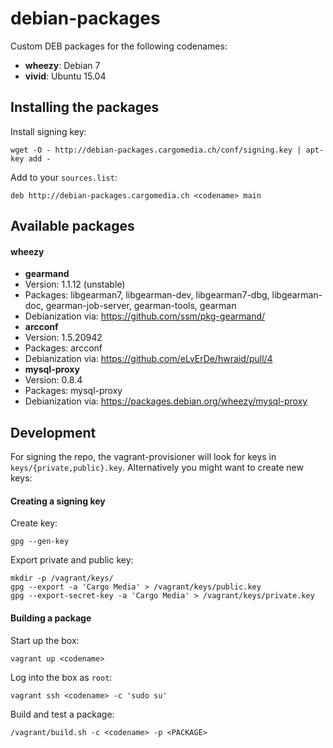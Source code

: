 debian-packages
===============
Custom DEB packages for the following codenames:
- **wheezy**: Debian 7
- **vivid**: Ubuntu 15.04

Installing the packages
-----------------------
Install signing key:
```
wget -O - http://debian-packages.cargomedia.ch/conf/signing.key | apt-key add -
```

Add to your `sources.list`:
```
deb http://debian-packages.cargomedia.ch <codename> main
```

Available packages
------------------
#### wheezy

- **gearmand**
 - Version: 1.1.12 (unstable)
 - Packages: libgearman7, libgearman-dev, libgearman7-dbg, libgearman-doc, gearman-job-server, gearman-tools, gearman
 - Debianization via: https://github.com/ssm/pkg-gearmand/
- **arcconf**
 - Version: 1.5.20942
 - Packages: arcconf
 - Debianization via: https://github.com/eLvErDe/hwraid/pull/4
- **mysql-proxy**
 - Version: 0.8.4
 - Packages: mysql-proxy
 - Debianization via: https://packages.debian.org/wheezy/mysql-proxy

Development
-----------
For signing the repo, the vagrant-provisioner will look for keys in `keys/{private,public}.key`.
Alternatively you might want to create new keys:

#### Creating a signing key
Create key:
```
gpg --gen-key
```

Export private and public key:
```
mkdir -p /vagrant/keys/
gpg --export -a 'Cargo Media' > /vagrant/keys/public.key
gpg --export-secret-key -a 'Cargo Media' > /vagrant/keys/private.key
```

#### Building a package
Start up the box:
```
vagrant up <codename>
```

Log into the box as `root`:
```
vagrant ssh <codename> -c 'sudo su'
```

Build and test a package:
```
/vagrant/build.sh -c <codename> -p <PACKAGE>
```

